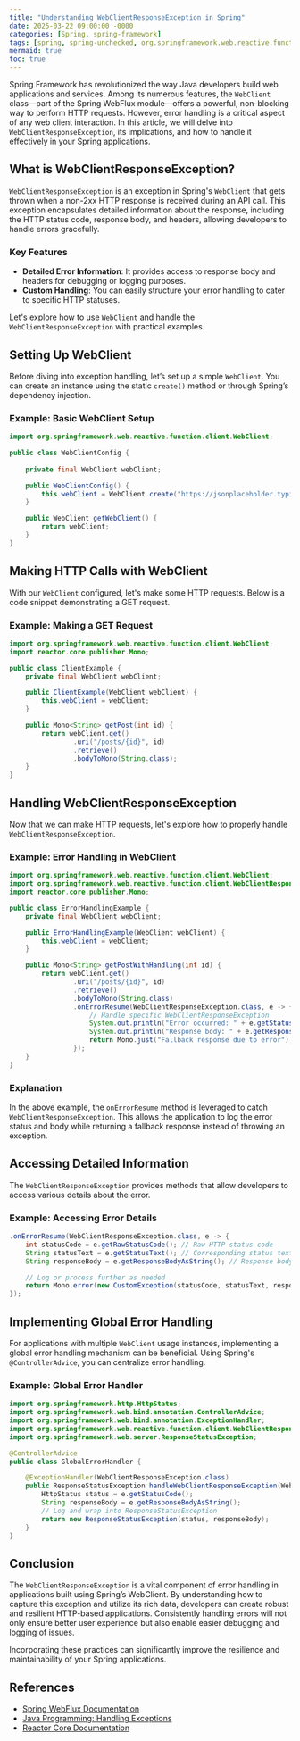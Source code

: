 ```yaml
---
title: "Understanding WebClientResponseException in Spring"
date: 2025-03-22 09:00:00 -0000
categories: [Spring, spring-framework]
tags: [spring, spring-unchecked, org.springframework.web.reactive.function.client]
mermaid: true
toc: true
---
```



Spring Framework has revolutionized the way Java developers build web applications and services. Among its numerous features, the `WebClient` class—part of the Spring WebFlux module—offers a powerful, non-blocking way to perform HTTP requests. However, error handling is a critical aspect of any web client interaction. In this article, we will delve into `WebClientResponseException`, its implications, and how to handle it effectively in your Spring applications.

## What is WebClientResponseException?

`WebClientResponseException` is an exception in Spring's `WebClient` that gets thrown when a non-2xx HTTP response is received during an API call. This exception encapsulates detailed information about the response, including the HTTP status code, response body, and headers, allowing developers to handle errors gracefully.

### Key Features

- **Detailed Error Information**: It provides access to response body and headers for debugging or logging purposes.
- **Custom Handling**: You can easily structure your error handling to cater to specific HTTP statuses.
  
Let's explore how to use `WebClient` and handle the `WebClientResponseException` with practical examples.

## Setting Up WebClient

Before diving into exception handling, let’s set up a simple `WebClient`. You can create an instance using the static `create()` method or through Spring’s dependency injection.

### Example: Basic WebClient Setup

```java
import org.springframework.web.reactive.function.client.WebClient;

public class WebClientConfig {
    
    private final WebClient webClient;

    public WebClientConfig() {
        this.webClient = WebClient.create("https://jsonplaceholder.typicode.com");
    }

    public WebClient getWebClient() {
        return webClient;
    }
}
```

## Making HTTP Calls with WebClient

With our `WebClient` configured, let's make some HTTP requests. Below is a code snippet demonstrating a GET request.

### Example: Making a GET Request

```java
import org.springframework.web.reactive.function.client.WebClient;
import reactor.core.publisher.Mono;

public class ClientExample {
    private final WebClient webClient;

    public ClientExample(WebClient webClient) {
        this.webClient = webClient;
    }

    public Mono<String> getPost(int id) {
        return webClient.get()
                .uri("/posts/{id}", id)
                .retrieve()
                .bodyToMono(String.class);
    }
}
```

## Handling WebClientResponseException

Now that we can make HTTP requests, let's explore how to properly handle `WebClientResponseException`.

### Example: Error Handling in WebClient

```java
import org.springframework.web.reactive.function.client.WebClient;
import org.springframework.web.reactive.function.client.WebClientResponseException;
import reactor.core.publisher.Mono;

public class ErrorHandlingExample {
    private final WebClient webClient;

    public ErrorHandlingExample(WebClient webClient) {
        this.webClient = webClient;
    }

    public Mono<String> getPostWithHandling(int id) {
        return webClient.get()
                .uri("/posts/{id}", id)
                .retrieve()
                .bodyToMono(String.class)
                .onErrorResume(WebClientResponseException.class, e -> {
                    // Handle specific WebClientResponseException
                    System.out.println("Error occurred: " + e.getStatusCode());
                    System.out.println("Response body: " + e.getResponseBodyAsString());
                    return Mono.just("Fallback response due to error");
                });
    }
}
```

### Explanation

In the above example, the `onErrorResume` method is leveraged to catch `WebClientResponseException`. This allows the application to log the error status and body while returning a fallback response instead of throwing an exception.

## Accessing Detailed Information

The `WebClientResponseException` provides methods that allow developers to access various details about the error.

### Example: Accessing Error Details

```java
.onErrorResume(WebClientResponseException.class, e -> {
    int statusCode = e.getRawStatusCode(); // Raw HTTP status code
    String statusText = e.getStatusText(); // Corresponding status text
    String responseBody = e.getResponseBodyAsString(); // Response body

    // Log or process further as needed
    return Mono.error(new CustomException(statusCode, statusText, responseBody));
});
```

## Implementing Global Error Handling

For applications with multiple `WebClient` usage instances, implementing a global error handling mechanism can be beneficial. Using Spring's `@ControllerAdvice`, you can centralize error handling.

### Example: Global Error Handler

```java
import org.springframework.http.HttpStatus;
import org.springframework.web.bind.annotation.ControllerAdvice;
import org.springframework.web.bind.annotation.ExceptionHandler;
import org.springframework.web.reactive.function.client.WebClientResponseException;
import org.springframework.web.server.ResponseStatusException;

@ControllerAdvice
public class GlobalErrorHandler {

    @ExceptionHandler(WebClientResponseException.class)
    public ResponseStatusException handleWebClientResponseException(WebClientResponseException e) {
        HttpStatus status = e.getStatusCode();
        String responseBody = e.getResponseBodyAsString();
        // Log and wrap into ResponseStatusException
        return new ResponseStatusException(status, responseBody);
    }
}
```

## Conclusion

The `WebClientResponseException` is a vital component of error handling in applications built using Spring’s WebClient. By understanding how to capture this exception and utilize its rich data, developers can create robust and resilient HTTP-based applications. Consistently handling errors will not only ensure better user experience but also enable easier debugging and logging of issues.

Incorporating these practices can significantly improve the resilience and maintainability of your Spring applications. 

## References

- [Spring WebFlux Documentation](https://docs.spring.io/spring-framework/docs/current/reference/html/web-reactive.html#webflux-client)
- [Java Programming: Handling Exceptions](https://docs.oracle.com/javase/tutorial/essential/exceptions/index.html)
- [Reactor Core Documentation](https://projectreactor.io/docs/core/release/reference/reactor/core/Dispatcher.html)